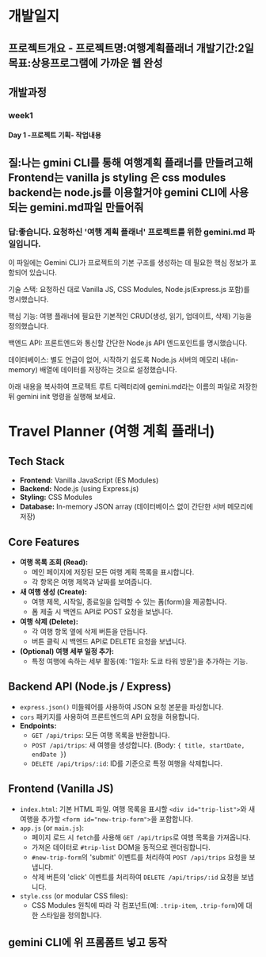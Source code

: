 # 개발일지 
## 프로젝트개요 - 프로젝트명:여행계획플래너 개발기간:2일 목표:상용프로그램에 가까운 웹 완성 
## 개발과정
### week1
#### Day 1 -프로젝트 기획- **작업내용**

## 질:나는 gmini CLI를 통해 여행계획 플래너를 만들려고해 Frontend는 vanilla js styling 은 css modules backend는 node.js를 이용할거야 gemini CLI에 사용되는 gemini.md파일 만들어줘

### 답:좋습니다. 요청하신 '여행 계획 플래너' 프로젝트를 위한 gemini.md 파일입니다.

이 파일에는 Gemini CLI가 프로젝트의 기본 구조를 생성하는 데 필요한 핵심 정보가 포함되어 있습니다.

기술 스택: 요청하신 대로 Vanilla JS, CSS Modules, Node.js(Express.js 포함)를 명시했습니다.

핵심 기능: 여행 플래너에 필요한 기본적인 CRUD(생성, 읽기, 업데이트, 삭제) 기능을 정의했습니다.

백엔드 API: 프론트엔드와 통신할 간단한 Node.js API 엔드포인트를 명시했습니다.

데이터베이스: 별도 언급이 없어, 시작하기 쉽도록 Node.js 서버의 메모리 내(in-memory) 배열에 데이터를 저장하는 것으로 설정했습니다.

아래 내용을 복사하여 프로젝트 루트 디렉터리에 gemini.md라는 이름의 파일로 저장한 뒤 gemini init 명령을 실행해 보세요.

# Travel Planner (여행 계획 플래너)

## Tech Stack
- **Frontend:** Vanilla JavaScript (ES Modules)
- **Backend:** Node.js (using Express.js)
- **Styling:** CSS Modules
- **Database:** In-memory JSON array (데이터베이스 없이 간단한 서버 메모리에 저장)

## Core Features
- **여행 목록 조회 (Read):**
  - 메인 페이지에 저장된 모든 여행 계획 목록을 표시합니다.
  - 각 항목은 여행 제목과 날짜를 보여줍니다.
- **새 여행 생성 (Create):**
  - 여행 제목, 시작일, 종료일을 입력할 수 있는 폼(form)을 제공합니다.
  - 폼 제출 시 백엔드 API로 POST 요청을 보냅니다.
- **여행 삭제 (Delete):**
  - 각 여행 항목 옆에 삭제 버튼을 만듭니다.
  - 버튼 클릭 시 백엔드 API로 DELETE 요청을 보냅니다.
- **(Optional) 여행 세부 일정 추가:**
  - 특정 여행에 속하는 세부 활동(예: '1일차: 도쿄 타워 방문')을 추가하는 기능.

## Backend API (Node.js / Express)
- `express.json()` 미들웨어를 사용하여 JSON 요청 본문을 파싱합니다.
- `cors` 패키지를 사용하여 프론트엔드의 API 요청을 허용합니다.
- **Endpoints:**
  - `GET /api/trips`: 모든 여행 목록을 반환합니다.
  - `POST /api/trips`: 새 여행을 생성합니다. (Body: `{ title, startDate, endDate }`)
  - `DELETE /api/trips/:id`: ID를 기준으로 특정 여행을 삭제합니다.

## Frontend (Vanilla JS)
- `index.html`: 기본 HTML 파일. 여행 목록을 표시할 `<div id="trip-list">`와 새 여행을 추가할 `<form id="new-trip-form">`을 포함합니다.
- `app.js` (or `main.js`):
  - 페이지 로드 시 `fetch`를 사용해 `GET /api/trips`로 여행 목록을 가져옵니다.
  - 가져온 데이터로 `#trip-list` DOM을 동적으로 렌더링합니다.
  - `#new-trip-form`의 'submit' 이벤트를 처리하여 `POST /api/trips` 요청을 보냅니다.
  - 삭제 버튼의 'click' 이벤트를 처리하여 `DELETE /api/trips/:id` 요청을 보냅니다.
- `style.css` (or modular CSS files):
  - CSS Modules 원칙에 따라 각 컴포넌트(예: `.trip-item`, `.trip-form`)에 대한 스타일을 정의합니다.

## gemini CLI에 위 프롬폼트 넣고 동작 


